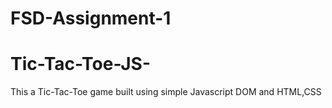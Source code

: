 # FSD-Assignment-1

# Tic-Tac-Toe-JS-
This a Tic-Tac-Toe game built using simple Javascript DOM and HTML,CSS

